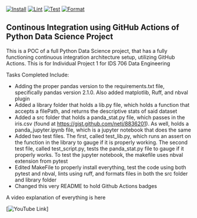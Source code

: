 [![Install](https://github.com/nogibjj/kb545-python-integration-project/actions/workflows/install.yml/badge.svg)](https://github.com/nogibjj/kb545-python-integration-project/actions/workflows/install.yml)
[![Lint](https://github.com/nogibjj/kb545-python-integration-project/actions/workflows/lint.yml/badge.svg)](https://github.com/nogibjj/kb545-python-integration-project/actions/workflows/lint.yml)
[![Test](https://github.com/nogibjj/kb545-python-integration-project/actions/workflows/test.yml/badge.svg)](https://github.com/nogibjj/kb545-python-integration-project/actions/workflows/test.yml)
[![Format](https://github.com/nogibjj/kb545-python-integration-project/actions/workflows/format.yml/badge.svg)](https://github.com/nogibjj/kb545-python-integration-project/actions/workflows/format.yml)
## Continous Integration using GitHub Actions of Python Data Science Project

This is a POC of a full Python Data Science project, that has a fully functioning continuous integration architecture setup, utilizing GitHub Actions. This is for Individual Project 1 for IDS 706 Data Engineering

Tasks Completed Include:

* Adding the proper pandas version to the requirements.txt file, specifically pandas version 2.1.0. Also added matplotlib, Ruff, and nbval plugin
* Added a library folder that holds a lib.py file, which holds a function that accepts a filePath, and returns the descriptive stats of said dataset
* Added a src folder that holds a panda_stat.py file, which passes in the iris.csv (found at https://gist.github.com/netj/8836201). As well, holds a panda_jupyter.ipynb file, which is a jupyter notebook that does the same
* Added two test files. The first, called test_lib.py, which runs an assert on the function in the library to gauge if it is properly working. The second test file, called test_script.py, tests the panda_stat.py file to gauge if it properly works. To test the jupyter notebook, the makefile uses nbval extension from pytest
* Edited MakeFile to properly install everything, test the code using both pytest and nbval, lints using ruff, and formats files in both the src folder and library folder
* Changed this very README to hold Github Actions badges

A video explanation of everything is here

[![YouTube Link](https://www.youtube.com/watch?v=dQEtzD4ntZg)]